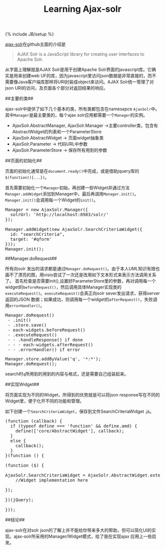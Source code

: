﻿---
layout: post
title: "Learning Ajax-solr"
description: "AJAX Solr is a JavaScript library for creating user interfaces to Apache Solr"
category: "Web"
tags: [Ajax-solr, js]
---
{% include JB/setup %}

[ajax-solr](https://github.com/evolvingweb/ajax-solr)在github主面的介绍是 

> AJAX Solr is a JavaScript library for creating user interfaces to Apache Solr.

从字面上理解就是AJAX Solr是用于创建Apache Solr界面的javascript库。它确实是用来创建web UF的库，因为javascript里访问json数据是非常直接的，而不需要像Java客户端库那样将URI封装成object来访问。AJAX Solr统一管理了对json URI的访问，及页面各个部分对返回结果的响应。

##主要的类##

ajax-solr中提供了如下几个基本的类，所有类都包含在namesapce `AjaxSolr`中。其中`Manager`是最主要类的，每个ajax solr应用都需要一个`Manager`的实例。

- AjaxSolr.AbstractManager, AjaxSolr.Manager  ->主要controller类，包含有AbstractWidget的列表和一个ParameterStore 
- AjaxSolr.AbstractWidget -> 页面widget抽象类
- AjaxSolr.Parameter -> 代码URL中参数
- AjaxSolr.ParameterStore -> 保存所有用到的参数

##页面的初始化##

页面的初始化通常是在`document.ready()`中完成，或是借助jquery库的`$(function(){...})`。

首先需要初始化一个`Manager`初始，再创建一些Widget并通过方法`Manager.addWidget`添加到Manager中，最后再调用`Manager.init()`。`Manager.init()`会调用每一个Widget的`init()`。

<pre class="prettyprint lang-js">Manager = new AjaxSolr.Manager({
  solrUrl: 'http://localhost:8983/solr/'
});

Manager.addWidget(new AjaxSolr.SearchCriteriaWidget({
  id: "searchCriteria",
  target: '#qform'
}));
Manager.init();
</pre>

##Manager.doRequest##

所有向solr 发出的请求都是通过`Manager.doRequest()`。由于本人UML知识有限也画不了漂亮的图，用visio尝试了一次还是改用如下文本形式来表示方法调用关系了。 首先检查是否需要init(),设置好ParameterStore里的参数，再对调用每一个widget的`beforeRequest()`，然后调用具体Manager实现类的`executeRequest()`。`executeRequest()`会真正向solr sever发出请求，获得server返回的JSON 数据；如果成功，则调用每一个widget的`afterRequest()`，失败调用`errorHandler()`。

<pre>
Manager.doRequest()
 - .init()
 - .store.save()
 - each-widgets.beforeRequest()
 - .executeRequest()
 - - .handleResponse() if done
 - - - each-widgets.afterRequest()
 - - .errorHandler() if error
</pre>


<pre class="prettyprint lang-js">Manager.store.addByValue('q', '*:*');
Manager.doRequest();
</pre>

search时`q`所用到的用到的内容与格式，还是需要自己组装起来。


##实现Widget##

将页面实现为不同的Widget，所得到的优势就是可以将json response写在不同的Widget里，便于化开不同的功能和管理。

如下创建一个`SearchCriteriaWidget`，保存到文件SearchCriteriaWidget .js。

<pre class="prettyprint lang-js">(function (callback) {
  if (typeof define === 'function' && define.amd) {
    define(['core/AbstractWidget'], callback);
  }
  else {
    callback();
  }
}(function () {

(function ($) {

AjaxSolr.SearchCriteriaWidget = AjaxSolr.AbstractWidget.extend({
	//Widget implementation here

});

})(jQuery);

}));
</pre>

##结论##

ajax-solr在对solr json的了解上并不能给你带来多大的帮助，但可以简化UI的实现。ajax-solr所采用的Manager/Widget模式，给了我在实现ajax 应用上一些启发。
